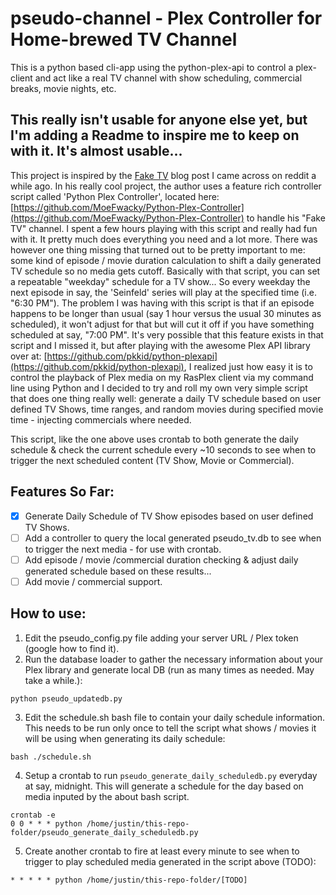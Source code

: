 # pseudo-channel - Plex Controller for Home-brewed TV Channel
This is a python based cli-app using the python-plex-api to control a plex-client and act like a real TV channel with show scheduling, commercial breaks, movie nights, etc.

## This really isn't usable for anyone else yet, but I'm adding a Readme to inspire me to keep on with it. It's almost usable...

This project is inspired by the [Fake TV](https://medium.com/@Fake.TV/installation-and-setup-of-faketv-e21340fbf1d4) blog post I came across on reddit a while ago. In his really cool project, the author uses a feature rich controller script called 'Python Plex Controller', located here: [https://github.com/MoeFwacky/Python-Plex-Controller](https://github.com/MoeFwacky/Python-Plex-Controller) to handle his "Fake TV" channel. I spent a few hours playing with this script and really had fun with it. It pretty much does everything you need and a lot more. There was however one thing missing that turned out to be pretty important to me: some kind of episode / movie duration calculation to shift a daily generated TV schedule so no media gets cutoff. Basically with that script, you can set a repeatable "weekday" schedule for a TV show... So every weekday the next episode in say, the 'Seinfeld' series will play at the specified time (i.e. "6:30 PM"). The problem I was having with this script is that if an episode happens to be longer than usual (say 1 hour versus the usual 30 minutes as scheduled), it won't adjust for that but will cut it off if you have something scheduled at say, "7:00 PM". It's very possible that this feature exists in that script and I missed it, but after playing with the awesome Plex API library over at: [https://github.com/pkkid/python-plexapi](https://github.com/pkkid/python-plexapi), I realized just how easy it is to control the playback of Plex media on my RasPlex client via my command line using Python and I decided to try and roll my own very simple script that does one thing really well: generate a daily TV schedule based on user defined TV Shows, time ranges, and random movies during specified movie time - injecting commercials where needed. 

This script, like the one above uses crontab to both generate the daily schedule & check the current schedule every ~10 seconds to see when to trigger the next scheduled content (TV Show, Movie or Commercial).

## Features So Far:

- [x] Generate Daily Schedule of TV Show episodes based on user defined TV Shows.
- [ ] Add a controller to query the local generated pseudo_tv.db to see when to trigger the next media - for use with crontab.
- [ ] Add episode / movie /commercial duration checking & adjust daily generated schedule based on these results...
- [ ] Add movie / commercial support. 

## How to use:
1. Edit the pseudo_config.py file adding your server URL / Plex token (google how to find it).
2. Run the database loader to gather the necessary information about your Plex library and generate local DB (run as many times as needed. May take a while.):
```
python pseudo_updatedb.py
```
3. Edit the schedule.sh bash file to contain your daily schedule information. This needs to be run only once to tell the script what shows / movies it will be using when generating its daily schedule:
```
bash ./schedule.sh
```
4. Setup a crontab to run `pseudo_generate_daily_scheduledb.py` everyday at say, midnight. This will generate a schedule for the day based on media inputed by the about bash script.
```
crontab -e
0 0 * * * python /home/justin/this-repo-folder/pseudo_generate_daily_scheduledb.py
```
5. Create another crontab to fire at least every minute to see when to trigger to play scheduled media generated in the script above (TODO):
```
* * * * * python /home/justin/this-repo-folder/[TODO]
```
